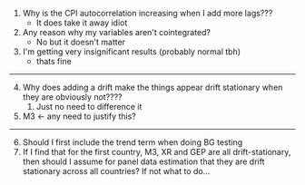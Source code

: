 1. Why is the CPI autocorrelation increasing when I add more lags???
	- It does take it away idiot
2. Any reason why my variables aren't cointegrated?
	- No but it doesn't matter
3. I'm getting very insignificant results (probably normal tbh)
	- thats fine
---
4. Why does adding a drift make the things appear drift stationary when they are obviously not????
	1. Just no need to difference it
5. M3 <- any need to justify this?
---
6. Should I first include the trend term when doing BG testing
7. If I find that for the first country, M3, XR and GEP are all drift-stationary, then should I assume for panel data estimation that they are drift stationary across all countries? If not what to do...